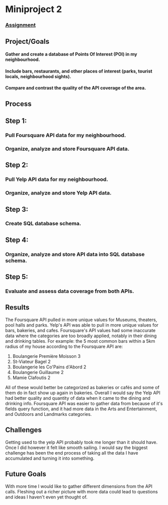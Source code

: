 # Miniproject 2

### [Assignment](assignment.md)

## Project/Goals
#### Gather and create a database of Points Of Interest (POI) in my neighbourhood. 
#### Include bars, restaurants, and other places of interest (parks, tourist locals, neighbourhood sights).
#### Compare and contrast the quality of the API coverage of the area.

## Process
## Step 1: 
### Pull Foursquare API data for my neighbourhood.
### Organize, analyze and store Foursquare API data.
## Step 2:
### Pull Yelp API data for my neighbourhood.
### Organize, analyze and store Yelp API data.
## Step 3: 
### Create SQL database schema.
## Step 4:
### Organize, analyze and store API data into SQL database schema.
## Step 5:
### Evaluate and assess data coverage from both APIs.


## Results
The Foursquare API pulled in more unique values for Museums, theaters, pool halls and parks. Yelp's API was able to pull in more unique values for bars, bakeries, and cafes.  Foursquare's API values had some inaccurate data where the categories are too broadly applied, notably in their dining and drinking tables.  For example: the 5 most common bars within a 5km radius of my house according to the Foursquare API are:

1. Boulangerie Première Moisson        3
2. St-Viateur Bagel                    2
3. Boulangerie les Co'Pains d'Abord    2
4. Boulangerie Guillaume               2
5. Mamie Clafoutis                     2

All of these would better be categorized as bakeries or cafés and some of them do in fact show up again in bakeries.
Overall I would say the Yelp API had better quality and quantity of data when it came to the dining and drinking info.  Foursquare API was easier to gather data from because of it's fields query function, and it had more data in the Arts and Entertainment, and Outdoors and Landmarks categories.

## Challenges 
Getting used to the yelp API probably took me longer than it should have.  Once I did however it felt like smooth sailing.  I would say the biggest challenge has been the end process of taking all the data I have accumulated and turning it into something.

## Future Goals
With more time I would like to gather different dimensions from the API calls.  Fleshing out a richer picture with more data could lead to questions and ideas I haven't even yet thought of.
